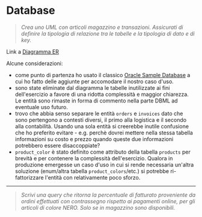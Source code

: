 # Database

> _Crea uno UML con articoli magazzino e transazioni. Assicurati di definire la tipologia di relazione tra le tabelle e la tipologia di dato e di key._

Link a [Diagramma ER](https://dbdiagram.io/d/SPS-Assignment-661fa44f03593b6b61385d61)

Alcune considerazioni:

- come punto di partenza ho usato il classico [Oracle Sample Database](https://www.oracletutorial.com/getting-started/oracle-sample-database/) a cui ho fatto delle aggiunte per accomodare il nostro caso d'uso.
- sono state eliminate dal diagramma le tabelle inutilizzate ai fini dell'esercizio a favore di una ridotta complessità e maggior chiarezza. Le entità sono rimaste in forma di commento nella parte DBML ad eventuale uso futuro.
- trovo che abbia senso separare le entità `orders` e `invoices` dato che sono pertengono a contesti diversi, il primo alla logistica e il secondo alla contabilità. Usando una sola entità si creerebbe inutile confusione che ho preferito evitare - e.g. perchè dovrei mettere nella stessa tabella informazioni su costo e prezzo quando queste due informazioni potrebbero essere disaccoppiate?
- `product_color` è stato definito come attributo della tabella `products` per brevità e per contenere la complessità dell'esercizio. Qualora in produzione emergesse un caso d'uso in cui si rende necessaria un'altra soluzione (enum/altra tabella `product_colors`/etc.) si potrebbe ri-fattorizzare l'entità con relativamente poco sforzo.

---

> _Scrivi una query che ritorna la percentuale di fatturato proveniente da ordini effettuati con contrassegno rispetto ai pagamenti online, per gli articoli di colore NERO. Solo se in magazzino sono disponibili._
